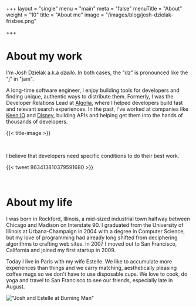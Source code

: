 +++
layout = "single"
menu = "main"
meta = "false"
menuTitle = "About"
weight = "10"
title = "About me"
image = "/images/blog/josh-dzielak-frisbee.png"

+++

# About my work

I'm Josh Dzielak a.k.a *dzello*. In both cases, the "dz" is pronounced like the "j" in "jam".

A long-time software engineer, I enjoy building tools for developers and finding unique, authentic ways to distribute them. Formerly, I was the Developer Relations Lead at [Algolia](https://algolia.com/), where I helped developers build fast and relevant search experiences. In the past, I've worked at companies like [Keen IO](https://keen.io/) and [Disney](https://github.com/disney), building APIs and helping get them into the hands of thousands of developers.

{{< title-image >}}

<br>

I believe that developers need specific conditions to do their best work.

{{< tweet 863413810379591680 >}}

<br>

# About my life

I was born in Rockford, Illinois, a mid-sized industrial town halfway between Chicago and Madison on Interstate 90. I graduated from the University of Illinois at Urbana-Champaign in 2004 with a degree in Computer Science, but my love of programming had already long shifted from deciphering algorithms to crafting web sites. In 2007 I moved out to San Francisco, California and joined my first startup in 2009.

Today I live in Paris with my wife Estelle. We like to accumulate more experiences than things and we carry matching, aesthetically pleasing coffee mugs so we don't have to use disposable cups. We love to cook, do yoga and travel to San Francisco to see our friends, especially late in August.

!["Josh and Estelle at Burning Man"](/images/josh-estelle-burning-man-2017.jpg)
